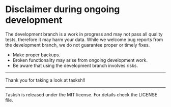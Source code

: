 # Disclaimer during ongoing development

The development branch is a work in progress and may not pass all quality tests,
therefore it may harm your data. While we welcome bug reports from the
development branch, we do not guarantee proper or timely fixes.

- Make proper backups.
- Broken functionality may arise from ongoing development work.
- Be aware that using the development branch involves risks.

---

Thank you for taking a look at tasksh!!

---

Tasksh is released under the MIT license. For details check the LICENSE
file.
